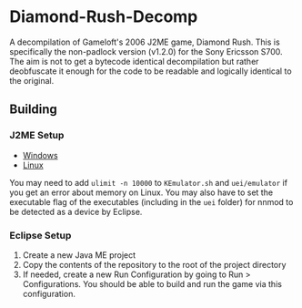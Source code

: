 # Diamond-Rush-Decomp

A decompilation of Gameloft's 2006 J2ME game, Diamond Rush. This is specifically the non-padlock version (v1.2.0) for the Sony Ericsson S700. The aim is not to get a bytecode identical decompilation but rather deobfuscate it enough for the code to be readable and logically identical to the original.

## Building

### J2ME Setup

- [Windows](https://nnp.nnchan.ru/wiki/?page=j2medevwin)
- [Linux](https://nnp.nnchan.ru/wiki/?page=j2medevlinux)

You may need to add `ulimit -n 10000` to `KEmulator.sh` and `uei/emulator` if you get an error about memory on Linux. You may also have to set the executable flag of the executables (including in the `uei` folder) for nnmod to be detected as a device by Eclipse.

### Eclipse Setup

1. Create a new Java ME project
2. Copy the contents of the repository to the root of the project directory
3. If needed, create a new Run Configuration by going to Run > Configurations. You should be able to build and run the game via this configuration.
